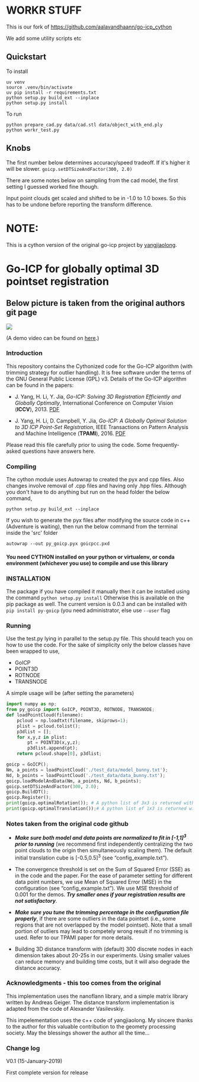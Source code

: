 # WORKR STUFF
This is our fork of https://github.com/aalavandhaann/go-icp_cython

We add some utility scripts etc

## Quickstart
To install
```
uv venv
source .venv/bin/activate
uv pip install -r requirements.txt
python setup.py build_ext --inplace
python setup.py install

```


To run

```
python prepare_cad.py data/cad.stl data/object_with_end.ply
python workr_test.py

```

## Knobs

The first number below determines accuracy/speed tradeoff. If it's higher it will be slower. 
`goicp.setDTSizeAndFactor(300, 2.0)`

There are some notes below on sampling from the cad model, the first setting I guessed worked fine though.

Input point clouds get scaled and shifted to be in -1.0 to 1.0 boxes. So this has to be undone before reporting the transform difference. 


# NOTE:
This is a cython version of the original go-icp project by [yangjiaolong](https://github.com/yangjiaolong).


# Go-ICP for globally optimal 3D pointset registration
## Below picture is taken from the original authors git page
<img src="https://raw.githubusercontent.com/yangjiaolong/Go-ICP/master/bunny.png" style="max-width:100%;"/>

(A demo video can be found on [here](http://jlyang.org/go-icp/).)

### Introduction

This repository contains the Cythonized code for the Go-ICP algorithm (with trimming strategy for outlier handling). It is free software under the terms of the GNU General Public License (GPL) v3. Details of the Go-ICP algorithm can be found in the papers:

* J. Yang, H. Li, Y. Jia, *Go-ICP: Solving 3D Registration Efficiently and Globally Optimally*, International Conference on Computer Vision (__ICCV__), 2013. [PDF](http://jlyang.org/iccv13_go-icp.pdf)

* J. Yang, H. Li, D. Campbell, Y. Jia, *Go-ICP: A Globally Optimal Solution to 3D ICP Point-Set Registration*, IEEE Transactions on Pattern Analysis and Machine Intelligence (__TPAMI__), 2016. [PDF](http://jlyang.org/tpami16_go-icp_preprint.pdf)

Please read this file carefully prior to using the code. Some frequently-asked questions have answers here.

### Compiling

The cython module uses Autowrap to created the pyx and cpp files. Also changes involve removal of .cpp files and having only .hpp files. Although you don't have to do anything but run on the head folder the below command,

``` python setup.py build_ext --inplace ```

If you wish to generate the pyx files after modifying the source code in c++ (Adventure is waiting), then run the below command from the terminal inside the 'src' folder

``` autowrap --out py_goicp.pyx goicpcc.pxd ```

#### You need CYTHON installed on your python or virtualenv, or conda environment (whichever you use) to compile and use this library

### INSTALLATION

The package if you have compiled it manually then it can be installed using the command
``` python setup.py install ```
Otherwise this is available on the pip package as well. The current version is 0.0.3 and can be installed with 
``` pip install py-goicp ``` (you need administrator, else use ``` --user ``` flag

### Running

Use the test.py lying in parallel to the setup.py file. This should teach you on how to use the code. For the sake of simplicity only the below classes have been wrapped to use,

* GoICP
* POINT3D
* ROTNODE
* TRANSNODE

A simple usage will be (after setting the parameters)

```python
import numpy as np;
from py_goicp import GoICP, POINT3D, ROTNODE, TRANSNODE;
def loadPointCloud(filename):
    pcloud = np.loadtxt(filename, skiprows=1);
    plist = pcloud.tolist();
    p3dlist = [];
    for x,y,z in plist:
        pt = POINT3D(x,y,z);
        p3dlist.append(pt);
    return pcloud.shape[0], p3dlist;

goicp = GoICP();
Nm, a_points = loadPointCloud('./test_data/model_bunny.txt');
Nd, b_points = loadPointCloud('./test_data/data_bunny.txt');
goicp.loadModelAndData(Nm, a_points, Nd, b_points);
goicp.setDTSizeAndFactor(300, 2.0);
goicp.BuildDT();
goicp.Register();
print(goicp.optimalRotation()); # A python list of 3x3 is returned with the optimal rotation
print(goicp.optimalTranslation());# A python list of 1x3 is returned with the optimal translation
```

### Notes taken from the original code github

* ___Make sure both model and data points are normalized to fit in \[-1,1\]<sup>3</sup> prior to running___ (we recommend first independently centralizing the two point clouds to the origin then simultaneously scaling them). The default initial translation cube is \[-0.5,0.5\]<sup>3</sup> (see “config_example.txt”).

* The convergence threshold is set on the Sum of Squared Error (SSE) as in the code and the paper. For the ease of parameter setting for different data point numbers, we use Mean of Squared Error (MSE) in the configuration (see “config_example.txt”). We use MSE threshold of 0.001 for the demos. ___Try smaller ones if your registration results are not satisfactory___.

* ___Make sure you tune the trimming percentage in the configuration file properly___,  if there are some outliers in the data pointset (i.e., some regions that are not overlapped by the model pointset). Note that a small portion of outliers may lead to competely wrong result if no trimming is used. Refer to our TPAMI paper for more details.

* Building 3D distance transform with (default) 300 discrete nodes in each dimension takes about 20-25s in our experiments. Using smaller values can reduce memory and building time costs, but it will also degrade the distance accuracy.

### Acknowledgments - this too comes from the original

This implementation uses the nanoflann library, and a simple matrix library written by Andreas Geiger. The distance transform implementation is adapted from the code of Alexander Vasilevskiy.

This impelementation uses the c++ code of yangjiaolong. My sincere thanks to the author for this valuable contribution to the geomety processing society. May the blessings shower the author all the time...

### Change log
V0.1 (15-January-2019)

First complete version for release



